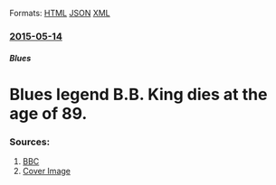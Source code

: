 
Formats: [HTML](/news/2015/05/14/blues-legend-b-b-king-dies-at-the-age-of-89.html)  [JSON](/news/2015/05/14/blues-legend-b-b-king-dies-at-the-age-of-89.json)  [XML](/news/2015/05/14/blues-legend-b-b-king-dies-at-the-age-of-89.xml)  

### [2015-05-14](/news/2015/05/14/index.md)

##### Blues
# Blues legend B.B. King dies at the age of 89. 




### Sources:

1. [BBC](http://www.bbc.com/news/entertainment-arts-32747861)
1. [Cover Image](http://ichef.bbci.co.uk/news/1024/media/images/83012000/jpg/_83012201_83011812.jpg)
